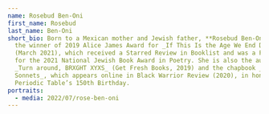 ```yaml
---
name: Rosebud Ben-Oni
first_name: Rosebud
last_name: Ben-Oni
short_bio: Born to a Mexican mother and Jewish father, **Rosebud Ben-Oni** is
  the winner of 2019 Alice James Award for _If This Is the Age We End Discovery_
  (March 2021), which received a Starred Review in Booklist and was a Finalist
  for the 2021 National Jewish Book Award in Poetry. She is also the author of
  _Turn around, BRXGHT XYXS_ (Get Fresh Books, 2019) and the chapbook _20 Atomic
  Sonnets_, which appears online in Black Warrior Review (2020), in honor of the
  Periodic Table’s 150th Birthday.
portraits:
  - media: 2022/07/rose-ben-oni
---
```

